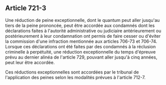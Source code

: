 Article 721-3
----
Une réduction de peine exceptionnelle, dont le quantum peut aller jusqu'au tiers
de la peine prononcée, peut être accordée aux condamnés dont les déclarations
faites à l'autorité administrative ou judiciaire antérieurement ou
postérieurement à leur condamnation ont permis de faire cesser ou d'éviter la
commission d'une infraction mentionnée aux articles 706-73 et 706-74. Lorsque
ces déclarations ont été faites par des condamnés à la réclusion criminelle à
perpétuité, une réduction exceptionnelle du temps d'épreuve prévu au dernier
alinéa de l'article 729, pouvant aller jusqu'à cinq années, peut leur être
accordée.

Ces réductions exceptionnelles sont accordées par le tribunal de l'application
des peines selon les modalités prévues à l'article 712-7.
